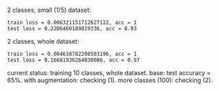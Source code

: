 2 classes, small (1/5) dataset:
```
train loss = 0.006321151712627122, acc = 1
test loss = 0.2206460189819336, acc = 0.93
```

2 classes, whole dataset:
```
train loss = 0.004638782208503196, acc = 1
test loss = 0.16681936264038086, acc = 0.97
```

current status: training 10 classes, whole dataset.
base: test accuracy = 65%.
with augmentation: checking (1).
more classes (100): checking (2).